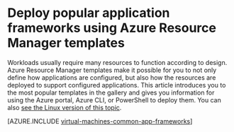 <properties
   pageTitle="Deploy popular application frameworks | Azure"
   description="Create popular application frameworks on Windows and Linux VMs using Azure Resource Manager templates to install Active Directory, Docker, and many more."
   services="virtual-machines-windows"
   documentationCenter="virtual-machines"
   authors="squillace"
   manager="timlt"
   editor=""
   tags="azure-resource-manager" />

<tags
   ms.service="virtual-machines-windows"
   ms.devlang="na"
   ms.topic="article"
   ms.tgt_pltfrm="vm-windows"
   ms.workload="infrastructure"
   ms.date="08/29/2016"
   wacn.date=""
   ms.author="rasquill"/>

# Deploy popular application frameworks using Azure Resource Manager templates

Workloads usually require many resources to function according to design. Azure Resource Manager templates make it possible for you to not only define how applications are configured, but also how the resources are deployed to support configured applications. This article introduces you to the most popular templates in the gallery and gives you information for using the Azure portal, Azure CLI, or PowerShell to deploy them. You can also [see the Linux version of this topic](/documentation/articles/virtual-machines-linux-app-frameworks/).

[AZURE.INCLUDE [virtual-machines-common-app-frameworks](../../includes/virtual-machines-common-app-frameworks.md)]
